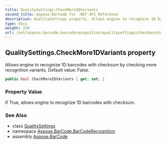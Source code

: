 ```yaml
---
title: QualitySettings.CheckMore1DVariants
second_title: Aspose.BarCode for .NET API Reference
description: QualitySettings property. Allows engine to recognize 1D barcodes with checksum by checking more recognition variants. Default value False
type: docs
weight: 220
url: /net/aspose.barcode.barcoderecognition/qualitysettings/checkmore1dvariants/
---
```

## QualitySettings.CheckMore1DVariants property

Allows engine to recognize 1D barcodes with checksum by checking more recognition variants. Default value: False.

```csharp
public bool CheckMore1DVariants { get; set; }
```

### Property Value

If True, allows engine to recognize 1D barcodes with checksum.

### See Also

* class [QualitySettings](../)
* namespace [Aspose.BarCode.BarCodeRecognition](../../../aspose.barcode.barcoderecognition/)
* assembly [Aspose.BarCode](../../../)


